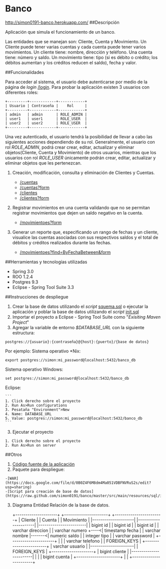 
Banco
=====

http://simon0191-banco.herokuapp.com/
##Descripción


Aplicación que simula el funcionamiento de un banco. 

Las entidades que se manejan son: Cliente, Cuenta y Movimiento. 
Un Cliente puede tener varias cuentas y cada cuenta puede tener varios movimientos. Un cliente tiene: nombre, dirección y teléfono. Una cuenta tiene: número y saldo. 
Un movimiento tiene: tipo (si es débito o crédito; los débitos aumentan y los créditos reducen el saldo), fecha y valor.

##Funcionalidades


Para acceder al sistema, el usuario debe autenticarse por medio de la página de _login_ [/login](http://simon0191-banco.herokuapp.com/banco/login). Para probar la aplicación existen 3 usuarios con diferentes roles:
```
+---------+------------+------------+
| Usuario | Contraseña |    Rol     |
+---------+------------+------------+
| admin   | admin      | ROLE_ADMIN |
| user1   | user1      | ROLE_USER  |
| user2   | user2      | ROLE_USER  |
+---------+------------+------------+
```

Una vez autenticado, el usuario tendrá la posibilidad de llevar a cabo las siguientes acciones dependiendo de su rol. Generalmente, el usuario con rol _ROLE\_ADMIN_, podrá crear crear, editar, actualizar y eliminar objetos(Cliente, Cuenta y Movimiento) de otros usuarios, mientras que los usuarios con rol _ROLE\_USER_ únicamente podrán crear, editar, actualizar y eliminar objetos que les pertenezcan.

1.	Creación, modificación, consulta y eliminación de Clientes y Cuentas.
	- [/cuentas](http://simon0191-banco.herokuapp.com/cuentas)
	- [/cuentas?form](http://simon0191-banco.herokuapp.com/cuentas?form)
	- [/clientes](http://simon0191-banco.herokuapp.com/clientes)
	- [/clientes?form](http://simon0191-banco.herokuapp.com/clientes?form)
        
        
2.	Registrar movimientos en una cuenta validando que no se permitan registrar movimientos que dejen un saldo negativo en la cuenta.
	- [/movimientoes?form](http://simon0191-banco.herokuapp.com/movimientoes?form)
    
3.	Generar un reporte que, especificando un rango de fechas y un cliente, visualice las cuentas asociadas con sus respectivos saldos y el total de débitos y créditos realizados durante las fechas.
	- [/movimientoes?find=ByFechaBetween&form](http://simon0191-banco.herokuapp.com/movimientoes?find=ByFechaBetween&form)
        
##Herramientas y tecnologías utilizadas

- Spring 3.0
- ROO 1.2.4
- Postgres 9.3
- Eclipse - Spring Tool Suite 3.3


##Instrucciones de despliegue

1. Crear la base de datos utilizando el _script_ [squema.sql](https://raw.github.com/simon0191/banco/master/src/main/resources/sql/squema.sql) o ejecutar la aplicación y poblar la base de datos utilizando el _script_ [init.sql](https://raw.github.com/simon0191/banco/master/src/main/resources/sql/init.sql)
2. Importar el proyecto a Eclipse - Spring Tool Suite como "_Exisiting Maven Project_"
2. Agregar la variable de entorno _$DATABASE\_URL_ con la siguiente estructura:
```
postgres://{usuario}:{contraseña}@{host}:{puerto}/{base de datos}
```
Por ejemplo:
Sistema operativo *Nix:
```
export postgres://simon:mi_password@localhost:5432/banco_db
```
Sistema operativo Windows:
```
set postgres://simon:mi_password@localhost:5432/banco_db
```
Eclipse:

	```
	1. Click derecho sobre el proyecto
	2. Run As>Run configurations
	3. Pesataña "Environment">New
	4. Name: DATABASE_URL
	5. Value: postgres://simon:mi_password@localhost:5432/banco_db
	```
3. Ejecutar el proyecto

```
1. Click derecho sobre el proyecto
2. Run As>Run on server
```



##Otros

 
1.   [Código fuente de la aplicación](https://github.com/simon0191/banco/archive/master.zip)
2.   Paquete para despliegue: 

	-[WAR](https://docs.google.com/file/d/0B0Z4F6M8dm4Ma051VDBFNVRuS2s/edit?usp=sharing)
	-[Script para creación de base de datos](https://raw.github.com/simon0191/banco/master/src/main/resources/sql/init.sql)
        
3.   Diagrama Entidad Relación de la base de datos.




       +---------------------+        +----------------------+     +------------------------+
       |  Cliente            |        |  Cuenta              |     |  Movimiento            |
       |---------------------|        |----------------------|     |------------------------|
       | bigint id           |        | bigint id            |     | bigint id              |
       | varchar direccion   |        | varchar numero       +----<| timestamp fecha        |
       | varchar nombre      |-------<| numeric saldo        |     | integer tipo           |
       | varchar password    |        +----------------------+     |                        |
       | varchar telefono    |        | FOREIGN_KEYS         |     +------------------------+
       | varchar usuario     |        |----------------------|     | FOREIGN_KEYS           |
       +---------------------+        | bigint cliente       |     |------------------------|
                                      |                      |     | bigint cuenta          |
                                      +----------------------+     |                        |
                                                                   +------------------------+




